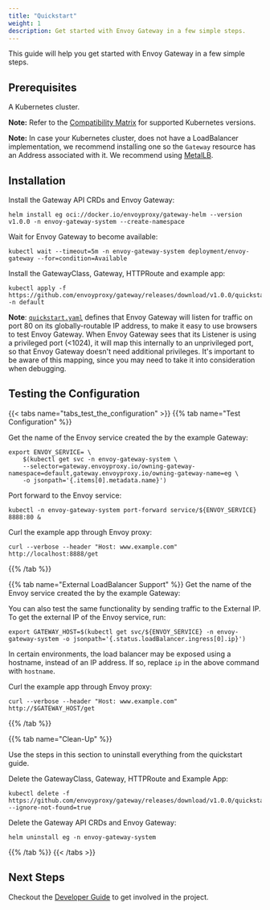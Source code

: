 ```yaml
---
title: "Quickstart"
weight: 1
description: Get started with Envoy Gateway in a few simple steps.
---
```


This guide will help you get started with Envoy Gateway in a few simple steps.

## Prerequisites

A Kubernetes cluster.

__Note:__ Refer to the [Compatibility Matrix](../install/matrix) for supported Kubernetes versions.

__Note:__ In case your Kubernetes cluster, does not have a LoadBalancer implementation, we recommend installing one
so the `Gateway` resource has an Address associated with it. We recommend using [MetalLB](https://metallb.universe.tf/installation/).

## Installation

Install the Gateway API CRDs and Envoy Gateway:

```shell
helm install eg oci://docker.io/envoyproxy/gateway-helm --version v1.0.0 -n envoy-gateway-system --create-namespace
```

Wait for Envoy Gateway to become available:

```shell
kubectl wait --timeout=5m -n envoy-gateway-system deployment/envoy-gateway --for=condition=Available
```

Install the GatewayClass, Gateway, HTTPRoute and example app:

```shell
kubectl apply -f https://github.com/envoyproxy/gateway/releases/download/v1.0.0/quickstart.yaml -n default
```

**Note**: [`quickstart.yaml`] defines that Envoy Gateway will listen for
traffic on port 80 on its globally-routable IP address, to make it easy to use
browsers to test Envoy Gateway. When Envoy Gateway sees that its Listener is
using a privileged port (<1024), it will map this internally to an
unprivileged port, so that Envoy Gateway doesn't need additional privileges.
It's important to be aware of this mapping, since you may need to take it into
consideration when debugging.

[`quickstart.yaml`]: https://github.com/envoyproxy/gateway/releases/download/v1.0.0/quickstart.yaml

## Testing the Configuration

{{< tabs name="tabs_test_the_configuration" >}}
{{% tab name="Test Configuration" %}}

Get the name of the Envoy service created the by the example Gateway:

```shell
export ENVOY_SERVICE= \ 
    $(kubectl get svc -n envoy-gateway-system \
    --selector=gateway.envoyproxy.io/owning-gateway-namespace=default,gateway.envoyproxy.io/owning-gateway-name=eg \
    -o jsonpath='{.items[0].metadata.name}')
```

Port forward to the Envoy service:

```shell
kubectl -n envoy-gateway-system port-forward service/${ENVOY_SERVICE} 8888:80 &
```

Curl the example app through Envoy proxy:

```shell
curl --verbose --header "Host: www.example.com" http://localhost:8888/get
```

{{% /tab %}}

{{% tab name="External LoadBalancer Support" %}}
Get the name of the Envoy service created the by the example Gateway:

You can also test the same functionality by sending traffic to the External IP. To get the external IP of the
Envoy service, run:

```shell
export GATEWAY_HOST=$(kubectl get svc/${ENVOY_SERVICE} -n envoy-gateway-system -o jsonpath='{.status.loadBalancer.ingress[0].ip}')
```

In certain environments, the load balancer may be exposed using a hostname, instead of an IP address. If so, replace
`ip` in the above command with `hostname`.

Curl the example app through Envoy proxy:

```shell
curl --verbose --header "Host: www.example.com" http://$GATEWAY_HOST/get
```

{{% /tab %}}

{{% tab name="Clean-Up" %}}

Use the steps in this section to uninstall everything from the quickstart guide.

Delete the GatewayClass, Gateway, HTTPRoute and Example App:

```shell
kubectl delete -f https://github.com/envoyproxy/gateway/releases/download/v1.0.0/quickstart.yaml --ignore-not-found=true
```

Delete the Gateway API CRDs and Envoy Gateway:

```shell
helm uninstall eg -n envoy-gateway-system
```

{{% /tab %}}
{{< /tabs >}}

## Next Steps

Checkout the [Developer Guide](../contributions/develop) to get involved in the project.
